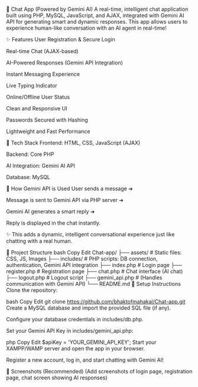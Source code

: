 🧠 Chat App (Powered by Gemini AI)
A real-time, intelligent chat application built using PHP, MySQL, JavaScript, and AJAX, integrated with Gemini AI API for generating smart and dynamic responses.
This app allows users to experience human-like conversation with an AI agent in real-time!

✨ Features
User Registration & Secure Login

Real-time Chat (AJAX-based)

AI-Powered Responses (Gemini API Integration)

Instant Messaging Experience

Live Typing Indicator

Online/Offline User Status

Clean and Responsive UI

Passwords Secured with Hashing

Lightweight and Fast Performance

🧰 Tech Stack
Frontend: HTML, CSS, JavaScript (AJAX)

Backend: Core PHP

AI Integration: Gemini AI API

Database: MySQL

🧠 How Gemini API is Used
User sends a message ➔

Message is sent to Gemini API via PHP server ➔

Gemini AI generates a smart reply ➔

Reply is displayed in the chat instantly.

✨ This adds a dynamic, intelligent conversational experience just like chatting with a real human.

📂 Project Structure
bash
Copy
Edit
Chat-app/
├── assets/           # Static files: CSS, JS, Images
├── includes/         # PHP scripts: DB connection, authentication, Gemini API integration
├── index.php         # Login page
├── register.php      # Registration page
├── chat.php          # Chat interface (AI chat)
├── logout.php        # Logout script
├── gemini_api.php    # (Handles communication with Gemini API)
└── README.md
🚀 Setup Instructions
Clone the repository:

bash
Copy
Edit
git clone https://github.com/bhaktofmahakal/Chat-app.git
Create a MySQL database and import the provided SQL file (if any).

Configure your database credentials in includes/db.php.

Set your Gemini API Key in includes/gemini_api.php:

php
Copy
Edit
$apiKey = 'YOUR_GEMINI_API_KEY';
Start your XAMPP/WAMP server and open the app in your browser.

Register a new account, log in, and start chatting with Gemini AI!

📸 Screenshots (Recommended)
(Add screenshots of login page, registration page, chat screen showing AI responses)
